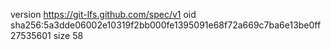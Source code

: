 version https://git-lfs.github.com/spec/v1
oid sha256:5a3dde06002e10319f2bb000fe1395091e68f72a669c7ba6e13be0ff27535601
size 58
